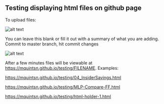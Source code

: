 ## Testing displaying html files on github page

To upload files:

![alt text](https://help.github.com/assets/images/help/repository/upload-files-button.png)


You can leave this blank or fill it out with a summary of what you are adding. Commit to master branch, hit commit changes

![alt text](https://help.github.com/assets/images/help/repository/commit-changes-button.png)


After a few minutes files will be viewable at https://mquintsn.github.io/testing/FILENAME. Examples:

<https://mquintsn.github.io/testing/04_InsiderSavings.html>

<https://mquintsn.github.io/testing/MLP-Compare-FF.html>

<https://mquintsn.github.io/testing/html-holder-1.html>

